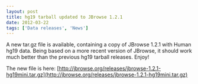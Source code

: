 ```yaml
---
layout: post
title: hg19 tarball updated to JBrowse 1.2.1
date: 2012-03-22
tags: ['Data releases', 'News']
---
```


A new tar.gz file is available, containing a copy of JBrowse 1.2.1 with Human
hg19 data. Being based on a more recent version of JBrowse, it should work much
better than the previous hg19 tarball releases. Enjoy!

The new file is here:
[http://jbrowse.org/releases/jbrowse-1.2.1-hg19mini.tar.gz](http://jbrowse.org/releases/jbrowse-1.2.1-hg19mini.tar.gz)
